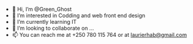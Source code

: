 - 👋 Hi, I’m @Green_Ghost
- 👀 I’m interested in Codding and web front end design
- 🌱 I’m currently learning IT 
- 💞️ I’m looking to collaborate on ...
- 📫 You can reach me at +250 780 115 764 or at laurierhab@gmail.com

<!---
McGREENS/McGREENS is a ✨ special ✨ repository because its `README.md` (this file) appears on your GitHub profile.
You can click the Preview link to take a look at your changes.
--->
